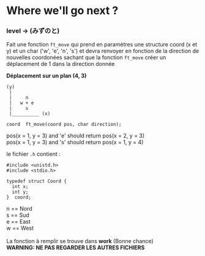 # Where we'll go next ?
### level -> (みずのと)

Fait une fonction `ft_move` qui prend en paramètres une structure coord (x et y) et un char ('w', 'e', 'n', 's') et devra renvoyer en fonction de la direction
de nouvelles coordonées sachant que la fonction `ft_move` créer un déplacement de 1 dans la direction donnée

**Déplacement sur un plan (4, 3)**
```
(y)
 |
 |     n
 |   w + e
 |     s
 |__________ (x)
 ```

`coord	ft_move(coord pos, char direction);`

pos(x = 1, y = 3) and 'e' should return pos(x = 2, y = 3)<br/>
pos(x = 1, y = 3) and 's' should return pos(x = 1, y = 4)<br/>

le fichier `.h` contient :
```
#include <unistd.h>
#include <stdio.h>

typedef struct Coord {
  int x;
  int y;
}  coord;
```

n == Nord<br/>
s == Sud<br/>
e == East<br/>
w == West<br/>
<br/>
La fonction à remplir se trouve dans **work** (Bonne chance)<br/>
**WARNING: NE PAS REGARDER LES AUTRES FICHIERS** 
